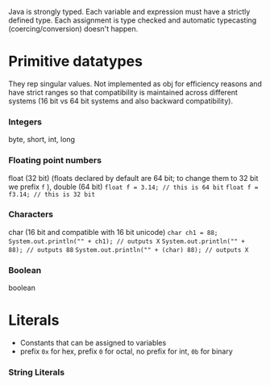 Java is strongly typed. Each variable and expression must have a strictly defined type. Each assignment is type checked and automatic typecasting (coercing/conversion) doesn't happen.
# Primitive datatypes
They rep singular values. Not implemented as obj for efficiency reasons and have strict ranges so that compatibility is maintained across different systems (16 bit vs 64 bit systems and also backward compatibility).
### Integers
byte, short, int, long
### Floating point numbers
float (32 bit) (floats declared by default are 64 bit; to change them to 32 bit we prefix `f` ), double (64 bit)
`float f = 3.14; // this is 64 bit`
`float f = f3.14; // this is 32 bit`
### Characters
char (16 bit and compatible with 16 bit unicode)
`char ch1 = 88; System.out.println("" + ch1); // outputs X`
`System.out.println("" + 88); // outputs 88`
`System.out.println("" + (char) 88); // outputs X`
### Boolean
boolean
# Literals
- Constants that can be assigned to variables
- prefix `0x` for hex, prefix `0` for octal, no prefix for int, `0b` for binary
### String Literals
